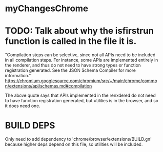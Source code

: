 # myChangesChrome

# TODO: Talk about why the isfirstrun function is called in the file it is.

"Compilation steps can be selective, since not all APIs need to be included in all compilation steps. For instance, some APIs are implemented entirely in the renderer, and thus do not need to have strong types or function registration generated. See the JSON Schema Compiler for more information." https://chromium.googlesource.com/chromium/src/+/main/chrome/common/extensions/api/schemas.md#compilation

The above quote says that APIs implemented in the renxdered do not need to have function registration generated, but utilities is in the browser, and so it does need one.


# BUILD DEPS
Only need to add dependency to 'chrome/browser/extensions/BUILD.gn' because higher deps depend on this file, so utilities will be included. 
